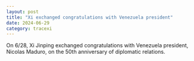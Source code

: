 ```yaml
---
layout: post
title: "Xi exchanged congratulations with Venezuela president"
date: 2024-06-29
category: tracexi
---
```


On 6/28, Xi Jinping exchanged congratulations with Venezuela president, Nicolas Maduro, on the 50th anniversary of diplomatic relations.
